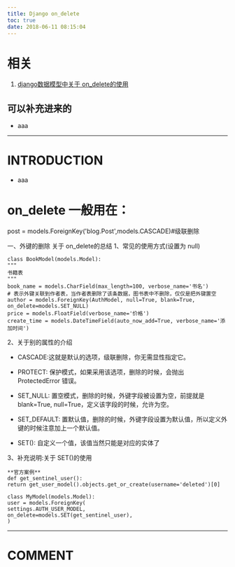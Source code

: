 ```yaml
---
title: Django on_delete
toc: true
date: 2018-06-11 08:15:04
---
```



# 相关


  1. [django数据模型中关于 on_delete的使用](https://blog.csdn.net/kuangshp128/article/details/78946316)




## 可以补充进来的






  * aaa





* * *





# INTRODUCTION






  * aaa





# on_delete 一般用在：


post = models.ForeignKey('blog.Post',models.CASCADE)#级联删除

一、外键的删除
关于 on_delete的总结
1、常见的使用方式(设置为 null)


    class BookModel(models.Model):
    """
    书籍表
    """
    book_name = models.CharField(max_length=100, verbose_name='书名')
    # 表示外键关联到作者表，当作者表删除了该条数据，图书表中不删除，仅仅是把外键置空
    author = models.ForeignKey(AuthModel, null=True, blank=True, on_delete=models.SET_NULL)
    price = models.FloatField(verbose_name='价格')
    create_time = models.DateTimeField(auto_now_add=True, verbose_name='添加时间')


2、关于别的属性的介绍




  * CASCADE:这就是默认的选项，级联删除，你无需显性指定它。


  * PROTECT: 保护模式，如果采用该选项，删除的时候，会抛出 ProtectedError 错误。


  * SET_NULL: 置空模式，删除的时候，外键字段被设置为空，前提就是 blank=True, null=True，定义该字段的时候，允许为空。


  * SET_DEFAULT: 置默认值，删除的时候，外键字段设置为默认值，所以定义外键的时候注意加上一个默认值。


  * SET(): 自定义一个值，该值当然只能是对应的实体了


3、补充说明:关于 SET()的使用


    **官方案例**
    def get_sentinel_user():
    return get_user_model().objects.get_or_create(username='deleted')[0]

    class MyModel(models.Model):
    user = models.ForeignKey(
    settings.AUTH_USER_MODEL,
    on_delete=models.SET(get_sentinel_user),
    )






















* * *





# COMMENT
